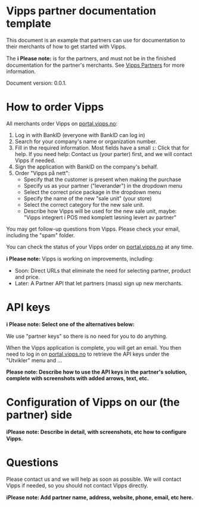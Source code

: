 # Vipps partner documentation template

This document is an example that partners can use for documentation to their
merchants of how to get started with Vipps.

The **ℹ️ Please note:** is for the partners, and must not be in the finished
documentation for the partner's merchants. See
[Vipps Partners](https://github.com/vippsas/vipps-partner)
for more information.

Document version: 0.0.1.

# How to order Vipps

All merchants order Vipps on
[portal.vipps.no](https://portal.vipps.no):

1. Log in with BankID
   (everyone with BankID can log in)
2. Search for your company's name or organization number.
3. Fill in the required information.
   Most fields have a small `i`: Click that for help.
   If you need help: Contact us (your parter) first,
   and we will contact Vipps if needed.
4. Sign the application with BankID on the company's behalf.
5. Order "Vipps på nett":
   * Specify that the customer is present when making the purchase
   * Specify us as your partner ("leverandør") in the dropdown menu
   * Select the correct price package in the dropdown menu
   * Specify the name of the new "sale unit" (your store)
   * Select the correct category for the new sale unit.
   * Describe how Vipps will be used for the new sale unit, maybe:
     "Vipps integrert i POS med komplett løsning levert av partner"

You may get follow-up questions from Vipps. Please check your email,
including the "spam" folder.

You can check the status of your Vipps order on
[portal.vipps.no](https://portal.vipps.no)
at any time.

**ℹ️ Please note:** Vipps is working on improvements, including:
* Soon: Direct URLs that eliminate the need for selecting partner, product and price.
* Later: A Partner API that let partners (mass) sign up new merchants.

# API keys

**ℹ️ Please note: Select one of the alternatives below:**

We use "partner keys" so there is no need for you to do anything.

When the Vipps application is complete, you will get an email.
You then need to log in on
[portal.vipps.no](https://portal.vipps.no)
to retrieve the API keys under the "Utvikler" menu and ...

**Please note: Describe how to use the API keys in the partner's solution,
complete with screenshots with added arrows, text, etc.**

# Configuration of Vipps on our (the partner) side

**ℹ️Please note: Describe in detail, with screenshots, etc how to configure Vipps.**

# Questions

Please contact us and we will help as soon as possible.
We will contact Vipps if needed, so you should not contact Vipps directly.

**ℹ️Please note: Add partner name, address, website, phone, email, etc here.**
